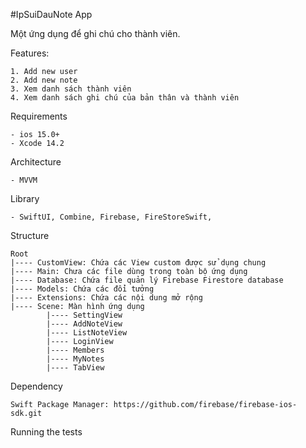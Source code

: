 #IpSuiDauNote App

Một ứng dụng để ghi chú cho thành viên.

Features:

    1. Add new user
    2. Add new note
    3. Xem danh sách thành viên
    4. Xem danh sách ghi chú của bản thân và thành viên
Requirements

    - ios 15.0+
    - Xcode 14.2
    
Architecture

    - MVVM
Library

    - SwiftUI, Combine, Firebase, FireStoreSwift, 
Structure

    Root 
    |---- CustomView: Chứa các View custom được sử dụng chung
    |---- Main: Chưa các file dùng trong toàn bộ ứng dụng
    |---- Database: Chứa file quản lý Firebase Firestore database
    |---- Models: Chứa các đổi tưởng
    |---- Extensions: Chứa các nội dung mở rộng
    |---- Scene: Màn hình ứng dụng
            |---- SettingView
            |---- AddNoteView
            |---- ListNoteView
            |---- LoginView
            |---- Members
            |---- MyNotes
            |---- TabView   
Dependency

    Swift Package Manager: https://github.com/firebase/firebase-ios-sdk.git
    
Running the tests
